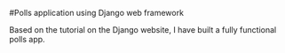 #Polls application using Django web framework

Based on the tutorial on the Django website, I have built a fully functional polls app.
